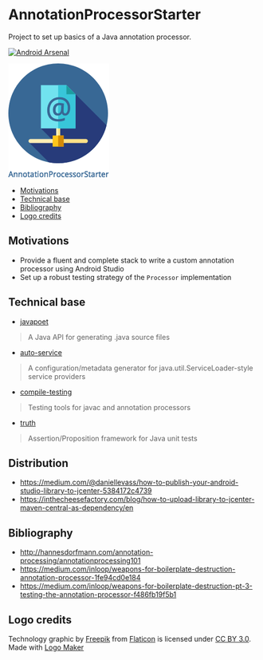 # AnnotationProcessorStarter

Project to set up basics of a Java annotation processor.

[![Android Arsenal](https://img.shields.io/badge/Android%20Arsenal-AnnotationProcessorStarter-brightgreen.svg?style=flat)](https://android-arsenal.com/details/3/5665)

![logo](https://raw.githubusercontent.com/RoRoche/AnnotationProcessorStarter/master/assets/logo.png)

<!-- run the following command line: markdown-toc -i README.md -->

<!-- toc -->

- [Motivations](#motivations)
- [Technical base](#technical-base)
- [Bibliography](#bibliography)
- [Logo credits](#logo-credits)

<!-- tocstop -->

## Motivations

- Provide a fluent and complete stack to write a custom annotation processor using Android Studio
- Set up a robust testing strategy of the `Processor` implementation

## Technical base

- [javapoet](https://github.com/square/javapoet) 

> A Java API for generating .java source files

- [auto-service](https://github.com/google/auto/tree/master/service) 

> A configuration/metadata generator for java.util.ServiceLoader-style service providers

- [compile-testing](https://github.com/google/compile-testing)

> Testing tools for javac and annotation processors

- [truth](http://google.github.io/truth/)

> Assertion/Proposition framework for Java unit tests

## Distribution

- <https://medium.com/@daniellevass/how-to-publish-your-android-studio-library-to-jcenter-5384172c4739>
- <https://inthecheesefactory.com/blog/how-to-upload-library-to-jcenter-maven-central-as-dependency/en>

## Bibliography

- <http://hannesdorfmann.com/annotation-processing/annotationprocessing101>
- <https://medium.com/inloop/weapons-for-boilerplate-destruction-annotation-processor-1fe94cd0e184>
- <https://medium.com/inloop/weapons-for-boilerplate-destruction-pt-3-testing-the-annotation-processor-f486fb19f5b1>

## Logo credits

Technology graphic by <a href="http://www.flaticon.com/authors/freepik">Freepik</a> from <a href="http://www.flaticon.com/">Flaticon</a> is licensed under <a href="http://creativecommons.org/licenses/by/3.0/" title="Creative Commons BY 3.0">CC BY 3.0</a>. Made with <a href="http://logomakr.com" title="Logo Maker">Logo Maker</a>
